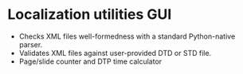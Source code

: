 # Localization utilities GUI
- Checks XML files well-formedness with a standard Python-native parser.
- Validates XML files against user-provided DTD or STD file.
- Page/slide counter and DTP time calculator